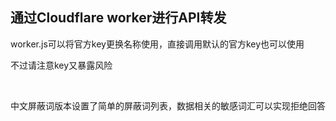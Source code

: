 ## 通过Cloudflare worker进行API转发

worker.js可以将官方key更换名称使用，直接调用默认的官方key也可以使用

不过请注意key又暴露风险

<br/>

中文屏蔽词版本设置了简单的屏蔽词列表，数据相关的敏感词汇可以实现拒绝回答
